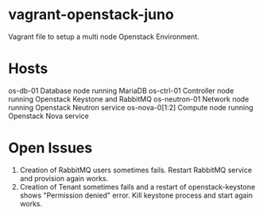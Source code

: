 vagrant-openstack-juno
======================
Vagrant file to setup a multi node Openstack Environment.

Hosts
=====
os-db-01		Database node running MariaDB
os-ctrl-01		Controller node running Openstack Keystone and RabbitMQ
os-neutron-01	Network node running Openstack Neutron service
os-nova-0[1:2]	Compute node running Openstack Nova service

Open Issues
===========
1. Creation of RabbitMQ users sometimes fails. Restart RabbitMQ service and provision again works.
2. Creation of Tenant sometimes fails and a restart of openstack-keystone shows "Permission denied" error. Kill keystone process and start again works.
